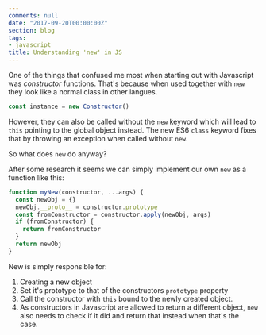 ```yaml
---
comments: null
date: "2017-09-20T00:00:00Z"
section: blog
tags:
- javascript
title: Understanding 'new' in JS
---
```


One of the things that confused me most when starting out with Javascript was _constructor_ functions. That's because when used together with `new` they look like a normal class in other langues.

```javascript
const instance = new Constructor()
```

However, they can also be called without the `new` keyword which will lead to `this` pointing to the global object instead. The new ES6 `class` keyword fixes that by throwing an exception when called without `new`.

So what does `new` do anyway?

After some research it seems we can simply implement our own `new` as a function like this:

```javascript
function myNew(constructor, ...args) {
  const newObj = {}
  newObj.__proto__ = constructor.prototype
  const fromConstructor = constructor.apply(newObj, args)
  if (fromConstructor) {
    return fromConstructor
  }
  return newObj
}
```

New is simply responsible for:
1. Creating a new object
2. Set it's prototype to that of the constructors `prototype` property
3. Call the constructor with `this` bound to the newly created object.
4. As constructors in Javascript are allowed to return a different object, `new` also needs to check if it did and return that instead when that's the case.
